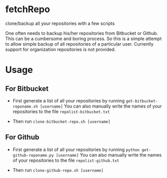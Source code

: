 # fetchRepo
clone/backup all your repositories with a few scripts

One often needs to backup his/her repositories from Bitbucket or Github. This can be a cumbersome and boring process. So this is a simple attempt to allow simple backup of all repositories of a particular user. Currently support for organization repositories is not provided. 

# Usage

## For Bitbucket
* First generate a list of all your repositories by running `get-bitbucket-reponame.sh [username]`
You can also manually write the names of your repositories to the file `repolist-bitbucket.txt`

* Then run `clone-bitbucket-repo.sh [username]`

## For Github
* First generate a list of all your repositories by running `python get-github-reponame.py [username]`
You can also manually write the names of your repositories to the file `repolist-github.txt`

* Then run `clone-github-repo.sh [username]`
